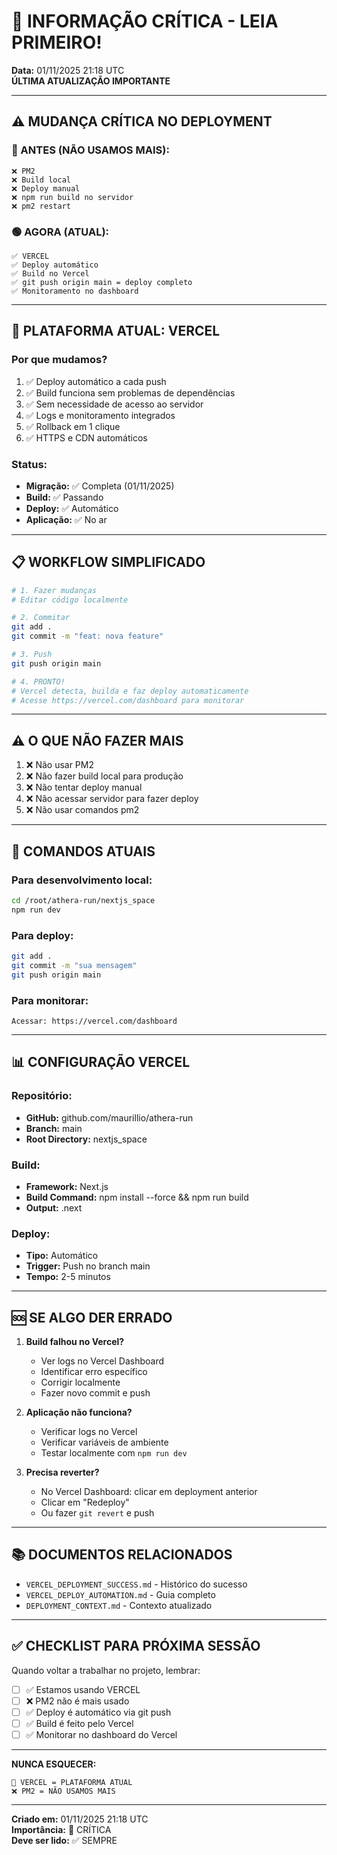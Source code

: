 # 🚨 INFORMAÇÃO CRÍTICA - LEIA PRIMEIRO!

**Data:** 01/11/2025 21:18 UTC  
**ÚLTIMA ATUALIZAÇÃO IMPORTANTE**

---

## ⚠️ MUDANÇA CRÍTICA NO DEPLOYMENT

### 🔴 ANTES (NÃO USAMOS MAIS):
```
❌ PM2
❌ Build local
❌ Deploy manual
❌ npm run build no servidor
❌ pm2 restart
```

### 🟢 AGORA (ATUAL):
```
✅ VERCEL
✅ Deploy automático
✅ Build no Vercel
✅ git push origin main = deploy completo
✅ Monitoramento no dashboard
```

---

## 🚀 PLATAFORMA ATUAL: VERCEL

### Por que mudamos?
1. ✅ Deploy automático a cada push
2. ✅ Build funciona sem problemas de dependências
3. ✅ Sem necessidade de acesso ao servidor
4. ✅ Logs e monitoramento integrados
5. ✅ Rollback em 1 clique
6. ✅ HTTPS e CDN automáticos

### Status:
- **Migração:** ✅ Completa (01/11/2025)
- **Build:** ✅ Passando
- **Deploy:** ✅ Automático
- **Aplicação:** ✅ No ar

---

## 📋 WORKFLOW SIMPLIFICADO

```bash
# 1. Fazer mudanças
# Editar código localmente

# 2. Commitar
git add .
git commit -m "feat: nova feature"

# 3. Push
git push origin main

# 4. PRONTO!
# Vercel detecta, builda e faz deploy automaticamente
# Acesse https://vercel.com/dashboard para monitorar
```

---

## ⚠️ O QUE NÃO FAZER MAIS

1. ❌ Não usar PM2
2. ❌ Não fazer build local para produção
3. ❌ Não tentar deploy manual
4. ❌ Não acessar servidor para fazer deploy
5. ❌ Não usar comandos pm2

---

## 🎯 COMANDOS ATUAIS

### Para desenvolvimento local:
```bash
cd /root/athera-run/nextjs_space
npm run dev
```

### Para deploy:
```bash
git add .
git commit -m "sua mensagem"
git push origin main
```

### Para monitorar:
```
Acessar: https://vercel.com/dashboard
```

---

## 📊 CONFIGURAÇÃO VERCEL

### Repositório:
- **GitHub:** github.com/maurillio/athera-run
- **Branch:** main
- **Root Directory:** nextjs_space

### Build:
- **Framework:** Next.js
- **Build Command:** npm install --force && npm run build
- **Output:** .next

### Deploy:
- **Tipo:** Automático
- **Trigger:** Push no branch main
- **Tempo:** 2-5 minutos

---

## 🆘 SE ALGO DER ERRADO

1. **Build falhou no Vercel?**
   - Ver logs no Vercel Dashboard
   - Identificar erro específico
   - Corrigir localmente
   - Fazer novo commit e push

2. **Aplicação não funciona?**
   - Verificar logs no Vercel
   - Verificar variáveis de ambiente
   - Testar localmente com `npm run dev`

3. **Precisa reverter?**
   - No Vercel Dashboard: clicar em deployment anterior
   - Clicar em "Redeploy"
   - Ou fazer `git revert` e push

---

## 📚 DOCUMENTOS RELACIONADOS

- `VERCEL_DEPLOYMENT_SUCCESS.md` - Histórico do sucesso
- `VERCEL_DEPLOY_AUTOMATION.md` - Guia completo
- `DEPLOYMENT_CONTEXT.md` - Contexto atualizado

---

## ✅ CHECKLIST PARA PRÓXIMA SESSÃO

Quando voltar a trabalhar no projeto, lembrar:

- [ ] ✅ Estamos usando VERCEL
- [ ] ❌ PM2 não é mais usado
- [ ] ✅ Deploy é automático via git push
- [ ] ✅ Build é feito pelo Vercel
- [ ] ✅ Monitorar no dashboard do Vercel

---

**NUNCA ESQUECER:**
```
🚀 VERCEL = PLATAFORMA ATUAL
❌ PM2 = NÃO USAMOS MAIS
```

---

**Criado em:** 01/11/2025 21:18 UTC  
**Importância:** 🔴 CRÍTICA  
**Deve ser lido:** ✅ SEMPRE
